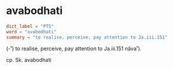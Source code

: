 # avabodhati

``` toml
dict_label = "PTS"
word = "avabodhati"
summary = "to realise, perceive, pay attention to Ja.iii.151"
```

(\-˚) to realise, perceive, pay attention to Ja.iii.151 nâva˚).

cp. Sk. avabodhati


